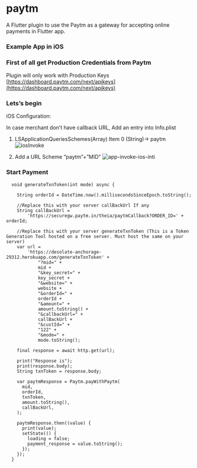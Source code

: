 # paytm

A Flutter plugin to use the Paytm as a gateway for accepting online payments in Flutter app.

### Example App in iOS



### First of all get Production Credentials from Paytm
Plugin will only work with Production Keys
[https://dashboard.paytm.com/next/apikeys](https://dashboard.paytm.com/next/apikeys)


### Lets’s begin

iOS Configuration:

In case merchant don’t have callback URL, Add an entry into Info.plist

1. LSApplicationQueriesSchemes(Array) Item 0 (String)-> paytm
![iosInvoke](https://user-images.githubusercontent.com/25786428/82787548-45138400-9e84-11ea-835f-caa0701728cb.png)

2. Add a URL Scheme “paytm”+”MID”
![app-invoke-ios-inti](https://user-images.githubusercontent.com/25786428/82787531-3c22b280-9e84-11ea-9923-c18f2bc904de.png)
 

### Start Payment
```
  void generateTxnToken(int mode) async {
    
    String orderId = DateTime.now().millisecondsSinceEpoch.toString();

    //Replace this with your server callBackUrl If any
    String callBackUrl =
        'https://securegw.paytm.in/theia/paytmCallback?ORDER_ID=' + orderId;

    //Replace this with your server generateTxnToken (This is a Token Generation Tool hosted on a free server. Must host the same on your server)
    var url =
        'https://desolate-anchorage-29312.herokuapp.com/generateTxnToken' +
            "?mid=" +
            mid +
            "&key_secret=" +
            key_secret +
            "&website=" +
            website +
            "&orderId=" +
            orderId +
            "&amount=" +
            amount.toString() +
            "&callbackUrl=" +
            callBackUrl +
            "&custId=" +
            "122" +
            "&mode=" +
            mode.toString();

    final response = await http.get(url);

    print("Response is");
    print(response.body);
    String txnToken = response.body;

    var paytmResponse = Paytm.payWithPaytm(
      mid,
      orderId,
      txnToken,
      amount.toString(),
      callBackUrl,
    );

    paytmResponse.then((value) {
      print(value);
      setState(() {
        loading = false;
        payment_response = value.toString();
      });
    });
  }
  
  ``` 
